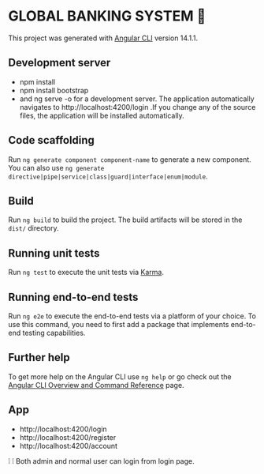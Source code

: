 # GLOBAL BANKING SYSTEM :bank:

This project was generated with [Angular CLI](https://github.com/angular/angular-cli) version 14.1.1.

## Development server

- npm install 
- npm install bootstrap  
- and  ng serve -o for a development server. The application automatically navigates to http://localhost:4200/login .If you change any of the source files, the application will be installed automatically.

## Code scaffolding

Run `ng generate component component-name` to generate a new component. You can also use `ng generate directive|pipe|service|class|guard|interface|enum|module`.

## Build

Run `ng build` to build the project. The build artifacts will be stored in the `dist/` directory.

## Running unit tests

Run `ng test` to execute the unit tests via [Karma](https://karma-runner.github.io).

## Running end-to-end tests

Run `ng e2e` to execute the end-to-end tests via a platform of your choice. To use this command, you need to first add a package that implements end-to-end testing capabilities.

## Further help

To get more help on the Angular CLI use `ng help` or go check out the [Angular CLI Overview and Command Reference](https://angular.io/cli) page.

## App 
 - http://localhost:4200/login 
 - http://localhost:4200/register 
 - http://localhost:4200/account

:grey_exclamation: :grey_exclamation:  Both admin and normal user can login from login page. 
